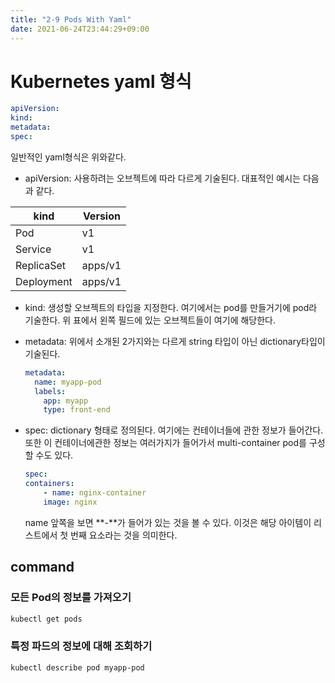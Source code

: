 ```yaml
---
title: "2-9 Pods With Yaml"
date: 2021-06-24T23:44:29+09:00
---
```


# Kubernetes yaml 형식

```yaml
apiVersion:
kind:
metadata:
spec:
```

일반적인 yaml형식은 위와같다.

- apiVersion: 사용하려는 오브젝트에 따라 다르게 기술된다. 대표적인 예시는 다음과 같다.

| kind       | Version |
| ---------- | ------- |
| Pod        | v1      |
| Service    | v1      |
| ReplicaSet | apps/v1 |
| Deployment | apps/v1 |

- kind: 생성할 오브젝트의 타입을 지정한다. 여기에서는 pod를 만들거기에 pod라 기술한다. 위 표에서 왼쪽 필드에 있는 오브젝트들이 여기에 해당한다.
- metadata: 위에서 소개된 2가지와는 다르게 string 타입이 아닌 dictionary타입이 기술된다.

  ```yaml
  metadata:
    name: myapp-pod
    labels:
      app: myapp
      type: front-end
  ```

- spec: dictionary 형태로 정의된다. 여기에는 컨테이너들에 관한 정보가 들어간다. 또한 이 컨테이너에관한 정보는 여러가지가 들어가서 multi-container pod를 구성할 수도 있다.

  ```yaml
  spec:
  containers:
      - name: nginx-container
      image: nginx
  ```

  name 앞쪽을 보면 **-**가 들어가 있는 것을 볼 수 있다. 이것은 해당 아이템이 리스트에서 첫 번째 요소라는 것을 의미한다.

## command

### 모든 Pod의 정보를 가져오기

```bash
kubectl get pods
```

### 특정 파드의 정보에 대해 조회하기

```bash
kubectl describe pod myapp-pod
```
